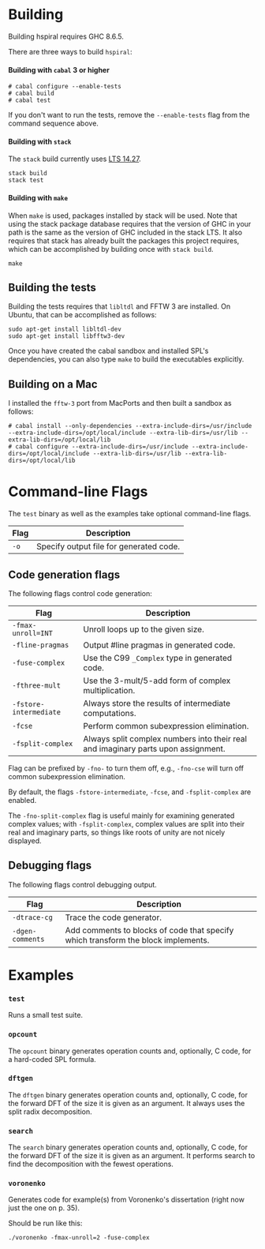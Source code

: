 # Building

Building hspiral requires GHC 8.6.5.

There are three ways to build `hspiral`:

#### Building with `cabal` 3 or higher

```
# cabal configure --enable-tests
# cabal build
# cabal test
```

If you don't want to run the tests, remove the `--enable-tests` flag from the command sequence above.

#### Building with `stack`

The `stack` build currently uses [LTS 14.27](https://www.stackage.org/lts-14.27).

```
stack build
stack test
```

#### Building with `make`

When `make` is used, packages installed by stack will be used. Note that using the stack package database requires that the version of GHC in your path is the same as the version of GHC included in the stack LTS. It also requires that stack has already built the packages this project requires, which can be accomplished by building once with `stack build`.

```
make
```

## Building the tests

Building the tests requires that `libltdl` and FFTW 3 are installed. On Ubuntu, that can be accomplished as follows:

```
sudo apt-get install libltdl-dev
sudo apt-get install libfftw3-dev
```

Once you have created the cabal sandbox and installed SPL's dependencies, you can also type `make` to build the executables explicitly.

## Building on a Mac

I installed the `fftw-3` port from MacPorts and then built a sandbox as follows:

```
# cabal install --only-dependencies --extra-include-dirs=/usr/include --extra-include-dirs=/opt/local/include --extra-lib-dirs=/usr/lib --extra-lib-dirs=/opt/local/lib
# cabal configure --extra-include-dirs=/usr/include --extra-include-dirs=/opt/local/include --extra-lib-dirs=/usr/lib --extra-lib-dirs=/opt/local/lib
```

# Command-line Flags

The `test` binary as well as the examples take optional command-line flags.

| Flag               | Description |
| ---                | --- |
| `-o` | Specify output file for generated code. |

## Code generation flags

The following flags control code generation:

| Flag               | Description |
| ---                | --- |
| `-fmax-unroll=INT` | Unroll loops up to the given size. |
| `-fline-pragmas` | Output #line pragmas in generated code. |
| `-fuse-complex` | Use the C99 `_Complex` type in generated code. |
| `-fthree-mult` | Use the 3-mult/5-add form of complex multiplication. |
| `-fstore-intermediate` | Always store the results of intermediate computations.|
| `-fcse` | Perform common subexpression elimination. |
| `-fsplit-complex` | Always split complex numbers into their real and imaginary parts upon assignment. |

Flag can be prefixed by `-fno-` to turn them off, e.g., `-fno-cse` will turn off common subexpression elimination.

By default, the flags `-fstore-intermediate`, `-fcse`, and `-fsplit-complex` are enabled.

The `-fno-split-complex` flag is useful mainly for examining generated complex values; with `-fsplit-complex`, complex values are split into their real and imaginary parts, so things like roots of unity are not nicely displayed.

## Debugging flags

The following flags control debugging output.

| Flag               | Description |
| ---                | --- |
| `-dtrace-cg` | Trace the code generator. |
| `-dgen-comments` | Add comments to blocks of code that specify which transform the block implements. |

# Examples

### `test`

Runs a small test suite.

### `opcount`

The `opcount` binary generates operation counts and, optionally, C code, for a hard-coded SPL formula.

### `dftgen`

The `dftgen` binary generates operation counts and, optionally, C code, for the forward DFT of the size it is given as an argument. It always uses the split radix decomposition.

### `search`

The `search` binary generates operation counts and, optionally, C code, for the forward DFT of the size it is given as an argument. It performs search to find the decomposition with the fewest operations.

### `voronenko`

Generates code for example(s) from Voronenko's dissertation (right now just the one on p. 35).

Should be run like this:

```
./voronenko -fmax-unroll=2 -fuse-complex
```
